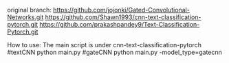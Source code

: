 original branch:
https://github.com/jojonki/Gated-Convolutional-Networks.git
 https://github.com/Shawn1993/cnn-text-classification-pytorch.git
https://github.com/prakashpandey9/Text-Classification-Pytorch.git


How to use:
The main script is under cnn-text-classification-pytorch
#textCNN
python main.py 
#gateCNN
python main.py -model_type=gatecnn
